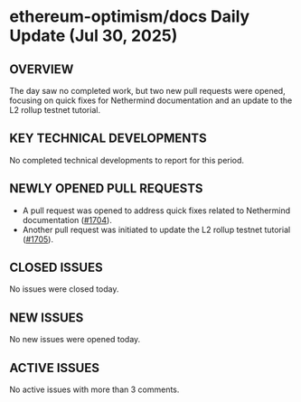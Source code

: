 # ethereum-optimism/docs Daily Update (Jul 30, 2025)
## OVERVIEW 
The day saw no completed work, but two new pull requests were opened, focusing on quick fixes for Nethermind documentation and an update to the L2 rollup testnet tutorial.

## KEY TECHNICAL DEVELOPMENTS
No completed technical developments to report for this period.

## NEWLY OPENED PULL REQUESTS
- A pull request was opened to address quick fixes related to Nethermind documentation ([#1704](https://github.com/ethereum-optimism/docs/pull/1704)).
- Another pull request was initiated to update the L2 rollup testnet tutorial ([#1705](https://github.com/ethereum-optimism/docs/pull/1705)).

## CLOSED ISSUES
No issues were closed today.

## NEW ISSUES
No new issues were opened today.

## ACTIVE ISSUES
No active issues with more than 3 comments.